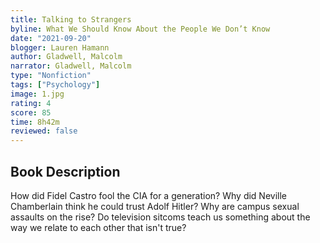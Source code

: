 ```yaml
---
title: Talking to Strangers
byline: What We Should Know About the People We Don’t Know
date: "2021-09-20"
blogger: Lauren Hamann
author: Gladwell, Malcolm
narrator: Gladwell, Malcolm
type: "Nonfiction"
tags: ["Psychology"]
image: 1.jpg
rating: 4
score: 85
time: 8h42m
reviewed: false
---
```


## Book Description

How did Fidel Castro fool the CIA for a generation? Why did Neville Chamberlain think he could trust Adolf Hitler? Why are campus sexual assaults on the rise? Do television sitcoms teach us something about the way we relate to each other that isn't true?
